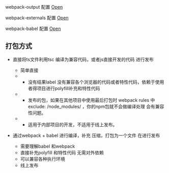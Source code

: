 webpack-output 配置 [Open](../../webpack-output.md)


webpack-externals 配置 [Open](../../webpack-externals.md)


webpack-babel 配置 [Open](https://github.com/HLoveMe/HTML_CSS_JS/blob/master/JS%E6%9F%90%E4%BA%9B%E7%9F%A5%E8%AF%86/babel.md)


打包方式
------

  * 直接将ts文件利用tsc 编译为兼容代码，或者js直接开发的代码 进行发布
    * 简单直接
    * - 没有结果label 没有兼容各个浏览器的代码或者特性代码，依赖于使用者得项目进行polyfill补充和特性代码
    * - 发布的包，如果在其他项目中使用最后打包时  webpack rules 中 exclude: /node_modules/ ，你的npm包就不会做编译处理 会有兼容性问题。
    * - 适用于内部项目的开发，不适用于线上发布。

  * 通过webpack + babel 进行编译，补充 压缩，打包为一个文件 在进行发布
    * 需要理解babel 和webpack
    * 直接补充polyfill 和特性代码 无需对外依赖
    * 可以兼容各种执行环境
    * 线上发布